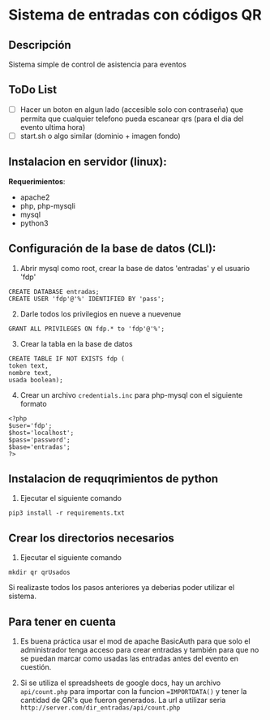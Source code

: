 # Sistema de entradas con códigos QR

## Descripción
Sistema simple de control de asistencia para eventos

## ToDo List
- [ ] Hacer un boton en algun lado (accesible solo con contraseña) que permita que cualquier telefono pueda escanear qrs (para el dia del evento ultima hora)
- [ ] start.sh o algo similar (dominio + imagen fondo)

## Instalacion en servidor (linux):
**Requerimientos**: 
- apache2
- php, php-mysqli
- mysql
- python3

## Configuración de la base de datos (CLI):
1. Abrir mysql como root, crear la base de datos 'entradas' y el usuario 'fdp'
```
CREATE DATABASE entradas;
CREATE USER 'fdp'@'%' IDENTIFIED BY 'pass';
```
2. Darle todos los privilegios en nueve a nuevenue 
```
GRANT ALL PRIVILEGES ON fdp.* to 'fdp'@'%';
```
3. Crear la tabla en la base de datos
```
CREATE TABLE IF NOT EXISTS fdp (
token text,
nombre text,
usada boolean);
```
4. Crear un archivo `credentials.inc` para php-mysql con el siguiente formato
```
<?php
$user='fdp';
$host='localhost';
$pass='password';
$base='entradas';
?>
```


## Instalacion de requqrimientos de python
1. Ejecutar el siguiente comando
```
pip3 install -r requirements.txt
```

## Crear los directorios necesarios
1. Ejecutar el siguiente comando
```
mkdir qr qrUsados
```

Si realizaste todos los pasos anteriores ya deberias poder utilizar el sistema.

## Para tener en cuenta
1. Es buena práctica usar el mod de apache BasicAuth para que solo el administrador tenga acceso para crear entradas 
y también para que no se puedan marcar como usadas las entradas antes del evento en cuestión.

2. Si se utiliza el spreadsheets de google docs, hay un archivo `api/count.php` para importar con la funcion `=IMPORTDATA()`
y tener la cantidad de QR's que fueron generados. La url a utilizar seria `http://server.com/dir_entradas/api/count.php`

